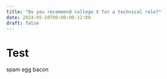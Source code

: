 ```yaml
---
title: "Do you recommend college X for a technical role?"
date: 2024-05-10T00:00:00-12:00
draft: false
---
```


# Test
spam egg bacon
